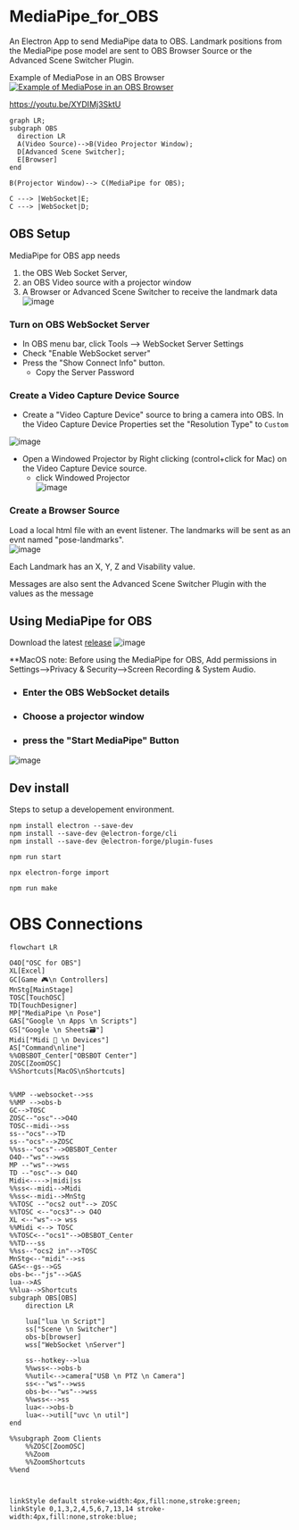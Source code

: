 # MediaPipe_for_OBS
An Electron App to send MediaPipe data to OBS. Landmark positions from the MediaPipe pose model are sent to OBS Browser Source or the Advanced Scene Switcher Plugin.   

Example of MediaPose in an OBS Browser
[![Example of MediaPose in an OBS Browser](https://github.com/UUoocl/MediaPipe_for_OBS/assets/99063397/3bddd524-10ec-446f-a324-53e8423782bd)](https://youtu.be/XYDIMj3SktU)


https://youtu.be/XYDIMj3SktU
```mermaid
graph LR;
subgraph OBS
  direction LR
  A(Video Source)-->B(Video Projector Window);
  D[Advanced Scene Switcher];
  E[Browser]
end

B(Projector Window)--> C(MediaPipe for OBS);

C ---> |WebSocket|E;
C ---> |WebSocket|D;

```

## OBS Setup
MediaPipe for OBS app needs 
1. the OBS Web Socket Server,
2. an OBS Video source with a projector window
3. A Browser or Advanced Scene Switcher to receive the landmark data
![image](https://github.com/UUoocl/MediaPipe_for_OBS/assets/99063397/a6927c6b-2894-44f5-bdb5-6c33a798555b)


### Turn on OBS WebSocket Server
- In OBS menu bar, click Tools --> WebSocket Server Settings
- Check "Enable WebSocket server"
- Press the "Show Connect Info" button.
  - Copy the Server Password

### Create a Video Capture Device Source
- Create a "Video Capture Device" source to bring a camera into OBS. In the Video Capture Device Properties set the "Resolution Type" to `Custom`

![image](https://github.com/UUoocl/MediaPipe_for_OBS/assets/99063397/bf046b53-b8b9-403c-88d7-69c601a672ab)

- Open a Windowed Projector by  Right clicking (control+click for Mac) on the Video Capture Device source.
  - click Windowed Projector  
 ![image](https://github.com/UUoocl/MediaPipe_for_OBS/assets/99063397/dc80a9f6-c6a9-454c-af02-fcfe1d437be4)


### Create a Browser Source
Load a local html file with an event listener. 
The landmarks will be sent as an evnt named "pose-landmarks".  
![image](https://github.com/UUoocl/MediaPipe_for_OBS/assets/99063397/6d158908-8a9d-41de-b0e1-e775edab998c)


Each Landmark has an X, Y, Z and Visability value.  

Messages are also sent the Advanced Scene Switcher Plugin with the values as the message

## Using MediaPipe for OBS
Download the latest [release](https://github.com/UUoocl/MediaPipe_for_OBS/releases)
![image](https://github.com/UUoocl/MediaPipe_for_OBS/assets/99063397/093f216d-4c09-4cec-8c47-b659178a49d9)

**MacOS note: Before using the MediaPipe for OBS, Add permissions in Settings-->Privacy & Security-->Screen Recording & System Audio. 

- ### Enter the OBS WebSocket details 

- ### Choose a projector window
- ### press the "Start MediaPipe" Button
![image](https://github.com/UUoocl/MediaPipe_for_OBS/assets/99063397/eb79cb1e-82ab-4351-abbe-862b0245964e)


## Dev install
Steps to setup a developement environment. 
```
npm install electron --save-dev
npm install --save-dev @electron-forge/cli
npm install --save-dev @electron-forge/plugin-fuses
```
```
npm run start
```


```
npx electron-forge import
```

```
npm run make
```


# OBS Connections

```mermaid
flowchart LR

O4O["OSC for OBS"]
XL[Excel]
GC[Game 🎮\n Controllers]
MnStg[MainStage]
TOSC[TouchOSC]
TD[TouchDesigner]
MP["MediaPipe \n Pose"]
GAS["Google \n Apps \n Scripts"]
GS["Google \n Sheets🗃️"]
Midi["Midi 🎹 \n Devices"]
AS["Command\nline"]
%%OBSBOT_Center["OBSBOT Center"]
ZOSC[ZoomOSC]
%%Shortcuts[MacOS\nShortcuts]


%%MP --websocket-->ss
%%MP -->obs-b
GC-->TOSC
ZOSC--"osc"-->O4O
TOSC--midi-->ss
ss--"ocs"-->TD
ss--"ocs"-->ZOSC
%%ss--"ocs"-->OBSBOT_Center
O4O--"ws"-->wss
MP --"ws"-->wss
TD --"osc"--> O4O
Midi<---->|midi|ss
%%ss<--midi-->Midi
%%ss<--midi-->MnStg
%%TOSC --"ocs2 out"--> ZOSC
%%TOSC <--"ocs3"--> O4O
XL <--"ws"--> wss
%%Midi <--> TOSC
%%TOSC<--"ocs1"-->OBSBOT_Center
%%TD---ss
%%ss--"ocs2 in"-->TOSC
MnStg<--"midi"-->ss
GAS<--gs-->GS
obs-b<--"js"-->GAS
lua-->AS
%%lua-->Shortcuts
subgraph OBS[OBS]
    direction LR

    lua["lua \n Script"]
    ss["Scene \n Switcher"]
    obs-b[browser]
    wss["WebSocket \nServer"]
    
    ss--hotkey-->lua
    %%wss<-->obs-b
    %%util<-->camera["USB \n PTZ \n Camera"] 
    ss<--"ws"-->wss
    obs-b<--"ws"-->wss
    %%wss<-->ss
    lua<-->obs-b
    lua<-->util["uvc \n util"]
end

%%subgraph Zoom Clients
    %%ZOSC[ZoomOSC]
    %%Zoom
    %%ZoomShortcuts
%%end



linkStyle default stroke-width:4px,fill:none,stroke:green;
linkStyle 0,1,3,2,4,5,6,7,13,14 stroke-width:4px,fill:none,stroke:blue;
```
